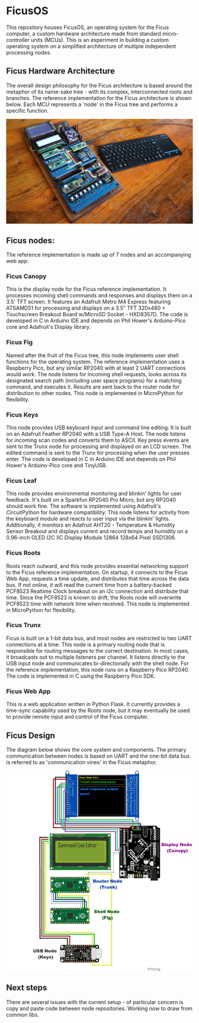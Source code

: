 # FicusOS
This repository houses FicusOS, an operating system for the Ficus computer, a custom hardware architecture made from standard micro-controller units (MCUs). This is an experiment in building a custom operating system on a simplified architecture of multiple independent processing nodes.

## Ficus Hardware Architecture
The overall design philosophy for the Ficus architecture is based around the metaphor of its name-sake tree - with its complex, interconnected roots and branches. The reference implementation for the Ficus architecture is shown below. Each MCU represents a 'node' in the Ficus tree and performs a specific function.

![Basic reference implementation](docs/img/ficus-cover.jpg)

## Ficus nodes:
The reference implementation is made up of 7 nodes and an accompanying web app:

### Ficus Canopy
This is the display node for the Ficus reference implementation. It processes incoming shell commands and responses and displays them on a 3.5' TFT screen. It features an Adafruit Metro M4 Express featuring ATSAMD51 for processing and displays on a 3.5" TFT 320x480 + Touchscreen Breakout Board w/MicroSD Socket - HXD8357D. The code is developed in C in Arduino IDE and depends on Phil Hower's Arduino-Pico core and Adafruit's Display library.

### Ficus Fig
Named after the fruit of the Ficus tree, this node implements user shell functions for the operating system. The reference implementation uses a Raspberry Pico, but any similar RP2040 with at least 2 UART connections would work. The node listens for incoming shell requests, looks across its designated search path (including user space programs) for a matching command, and executes it. Results are sent back to the router node for distribution to other nodes. This node is implemented in MicroPython for flexibility.

### Ficus Keys
This node provides USB keyboard input and command line editing. It is built on an Adafruit Feather RP2040 with a USB Type-A Host. The node listens for incoming scan codes and converts them to ASCII. Key press events are sent to the Trunx node for processing and displayed on an LCD screen. The edited command is sent to the Trunx for processing when the user presses enter. The code is developed in C in Arduino IDE and depends on Phil Hower's Arduino-Pico core and TinyUSB.

### Ficus Leaf
This node provides environmental monitoring and blinkin' lights for user feedback. It's built on a Sparkfun RP2040 Pro Micro, but any RP2040 should work fine. The software is implemented using Adafruit's CircuitPython for hardware compatibility. This node listens for activity from the keyboard module and reacts to user input via the blinkin' lights. Additionally, it monitors an Adafruit AHT20 - Temperature & Humidity Sensor Breakout and displays current and record temps and humidity on a 0.96-inch OLED I2C IIC Display Module 12864 128x64 Pixel SSD1306.

### Ficus Roots
Roots reach outward, and this node provides essential networking support to the Ficus reference implementation. On startup, it connects to the Ficus Web App, requests a time update, and distributes that time across the data bus. If not online, it will read the current time from a battery-backed PCF8523 Realtime Clock breakout on an i2c connection and distribute that time. Since the PCF8523 is known to drift, the Roots node will overwrite PCF8523 time with network time when received. This node is implemented in MicroPython for flexibility.

### Ficus Trunx
Ficus is built on a 1-bit data bus, and most nodes are restricted to two UART connections at a time. This node is a primary routing node that is responsible for routing messages to the correct destination. In most cases, it broadcasts out to multiple listeners per channel. It listens directly to the USB input node and communicates bi-directionally with the shell node. For the reference implementation, this node runs on a Raspberry Pico RP2040. The code is implemented in C using the Raspberry Pico SDK.

### Ficus Web App
This is a web application written in Python Flask. It currently provides a time-sync capability used by the Roots node, but it may eventually be used to provide remote input and control of the Ficus computer.

## Ficus Design
The diagram below shows the core system and components. The primary communication between nodes is based on UART and the one-bit data bus is referred to as 'communication vines' in the Ficus metaphor.

![Basic architecture diagram](docs/img/basic-ficus_bb.png)

## Next steps
There are several issues with the current setup - of particular concern is copy and paste code between node repositories. Working now to draw from common libs.